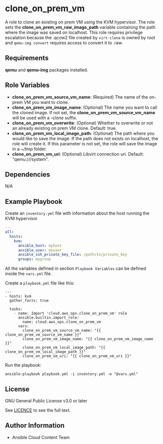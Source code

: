 clone_on_prem_vm
================

A role to clone an existing on prem VM using the KVM hypervisor. The role sets the **clone_on_prem_vm_raw_image_path** variable containing the path where the image was saved on localhost. This role requires privilege escalation because the .qcow2 file created by ``virt-clone`` is owned by root and ``qemu-img convert`` requires access to convert it to .raw.

Requirements
------------

**qemu** and **qemu-img** packages installed.

Role Variables
--------------

* **clone_on_prem_vm_source_vm_name**: (Required) The name of the on-prem VM you want to clone.
* **clone_on_prem_vm_image_name**: (Optional) The name you want to call the cloned image. If not set, the **clone_on_prem_vm_source_vm_name** will be used with a _-clone_ suffix.
* **clone_on_prem_vm_overwrite**: (Optional) Whether to overwrite or not an already existing on prem VM clone. Default: true.
* **clone_on_prem_vm_local_image_path**: (Optional) The path where you would like to save the image. If the path does not exists on localhost, the role will create it. If this parameter is not set, the role will save the image in a _~/tmp_ folder.
* **clone_on_prem_vm_uri**: (Optional) Libvirt connection uri. Default: "qemu:///system".

Dependencies
------------

N/A

Example Playbook
----------------

Create an `inventory.yml` file with information about the host running the KVM hypervisor.

```yaml
---
all:
  hosts:
    kvm:
      ansible_host: myhost
      ansible_user: myuser
      ansible_ssh_private_key_file: /path/to/private_key
      groups: mygroup
```

All the variables defined in section ``Playbook Variables`` can be defined inside the ``vars.yml`` file.

Create a ``playbook.yml`` file like this:

```
---
- hosts: kvm
  gather_facts: true

  tasks:
    - name: Import 'cloud.aws_ops.clone_on_prem_vm' role
      ansible.builtin.import_role:
        name: cloud.aws_ops.clone_on_prem_vm
      vars:
        clone_on_prem_vm_source_vm_name: "{{ clone_on_prem_vm_source_vm_name }}"
        clone_on_prem_vm_image_name: "{{ clone_on_prem_vm_image_name }}"
        clone_on_prem_vm_local_image_path: "{{ clone_on_prem_vm_local_image_path }}"
        clone_on_prem_vm_uri: "{{ clone_on_prem_vm_uri }}"
```

Run the playbook:

```shell
ansible-playbook playbook.yml -i inventory.yml -e "@vars.yml"
```

License
-------

GNU General Public License v3.0 or later

See [LICENCE](../../LICENSE) to see the full text.

Author Information
------------------

- Ansible Cloud Content Team
